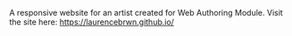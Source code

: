 A responsive website for an artist created for Web Authoring Module.
Visit the site here: https://laurencebrwn.github.io/
